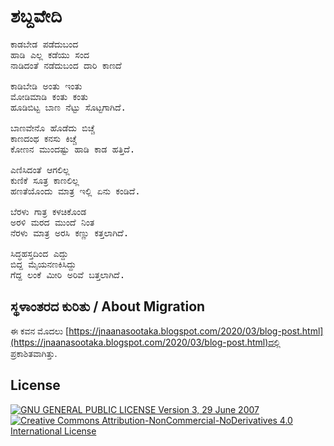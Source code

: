 # ಶಬ್ದವೇದಿ

<pre>
ಕಾಡಬೇಡ ಪಡೆದುಬಂದ
ಹಾಡಿ ಎಲ್ಲ ಕಡೆಯು ಸಂದ
ನಾಡಿದಂತೆ ನಡೆದುಬಂದ ದಾರಿ ಕಾಣದೆ

ಕಾಡಿಬೇಡಿ ಅಂತು ಇಂತು
ಮೋಡಿಮಾಡಿ ಕಂತು ಕಂತು
ಹೂಡಿಬಿಟ್ಟ ಬಾಣ ನೆಟ್ಟು ಸೊಟ್ಟಗಾಗಿದೆ.

ಬಾಣವೇನೊ ಹೊಡೆದು ಬಿಚ್ಚೆ
ಕಾಣದಂಥ ಕನಸು ಕಿಚ್ಚೆ
ಕೋಣನ ಮುಂದಷ್ಟು ಹಾಡಿ ಕಾಡ ಹತ್ತಿದೆ.

ಎಣಿಸಿದಂತೆ ಆಗಲಿಲ್ಲ
ಕುಣಿಕೆ ಸೂತ್ರ ಕಾಣಲಿಲ್ಲ
ಹಣತೆಯೊಂದು ಮಾತ್ರ ಇಲ್ಲಿ ಏನು ಕಂಡಿದೆ.

ಬೆರಳು ಗಾತ್ರ ಕಳಚಿಕೊಂಡ
ಅರಳಿ ಮರದ ಮುಂದೆ ನಿಂತ
ನೆರಳು ಮಾತ್ರ ಅರಸಿ ಕಣ್ಣು ಕತ್ತಲಾಗಿದೆ.

ಸಿದ್ಧಹಸ್ತದಿಂದ ಎದ್ದು
ಬಿದ್ದ ಮೈಯನಣಕಿಸಿದ್ದು
ಗೆದ್ದ ಲಂಕೆ ಮೀರಿ ಅರಿವೆ ಬತ್ತಲಾಗಿದೆ.
</pre>

## ಸ್ಥಳಾಂತರದ ಕುರಿತು / About Migration

ಈ ಕವನ ಮೊದಲು [https://jnaanasootaka.blogspot.com/2020/03/blog-post.html](https://jnaanasootaka.blogspot.com/2020/03/blog-post.html)ದಲ್ಲಿ ಪ್ರಕಾಶಿತವಾಗಿತ್ತು.

## License

[![GNU GENERAL PUBLIC LICENSE Version 3, 29 June 2007](https://www.gnu.org/graphics/gplv3-127x51.png) ![Creative Commons Attribution-NonCommercial-NoDerivatives 4.0 International License](https://i.creativecommons.org/l/by-nc-nd/4.0/88x31.png)](../README.md#ಪರವಾನಗಿ--license)
